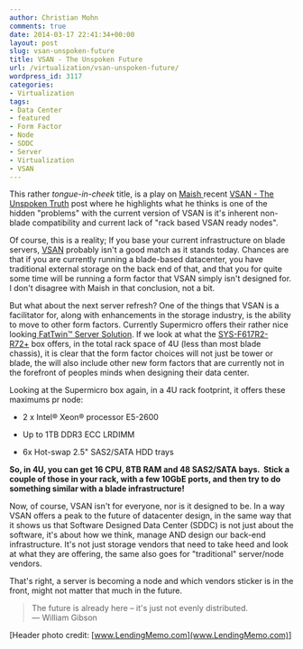 ```yaml
---
author: Christian Mohn
comments: true
date: 2014-03-17 22:41:34+00:00
layout: post
slug: vsan-unspoken-future
title: VSAN - The Unspoken Future
url: /virtualization/vsan-unspoken-future/
wordpress_id: 3117
categories:
- Virtualization
tags:
- Data Center
- featured
- Form Factor
- Node
- SDDC
- Server
- Virtualization
- VSAN
---
```


This rather _tongue-in-cheek_ title, is a play on [Maish ](https://twitter.com/maishsk/)recent [VSAN - The Unspoken Truth](http://technodrone.blogspot.com/2014/03/vsan-unspoken-truth.html) post where he highlights what he thinks is one of the hidden "problems" with the current version of VSAN is it's inherent non-blade compatibility and current lack of "rack based VSAN ready nodes".

Of course, this is a reality; If you base your current infrastructure on blade servers, [VSAN](http://www.vmware.com/products/virtual-san) probably isn't a good match as it stands today. Chances are that if you are currently running a blade-based datacenter, you have traditional external storage on the back end of that, and that you for quite some time will be running a form factor that VSAN simply isn't designed for. I don't disagree with Maish in that conclusion, not a bit.
<!--more-->

But what about the next server refresh? One of the things that VSAN is a facilitator for, along with enhancements in the storage industry, is the ability to move to other form factors. Currently Supermicro offers their rather nice looking[ FatTwin™ Server Solution](http://www.supermicro.nl/products/nfo/FatTwin.cfm). If we look at what the [SYS-F617R2-R72+](http://www.supermicro.nl/products/system/4U/F617/SYS-F617R2-R72_.cfm) box offers, in the total rack space of 4U (less than most blade chassis), it is clear that the form factor choices will not just be tower or blade, the will also include other new form factors that are currently not in the forefront of peoples minds when designing their data center.

Looking at the Supermicro box again, in a 4U rack footprint, it offers these maximums pr node:



  * 2 x Intel® Xeon® processor E5-2600


  * Up to 1TB DDR3 ECC LRDIMM


  * 6x Hot-swap 2.5" SAS2/SATA HDD trays



**So, in 4U, you can get 16 CPU, 8TB RAM and 48 SAS2/SATA bays.  Stick a couple of those in your rack, with a few 10GbE ports, and then try to do something similar with a blade infrastructure!**

Now, of course, VSAN isn't for everyone, nor is it designed to be. In a way VSAN offers a peak to the future of datacenter design, in the same way that it shows us that Software Designed Data Center (SDDC) is not just about the software, it's about how we think, manage AND design our back-end infrastructure. It's not just storage vendors that need to take heed and look at what they are offering, the same also goes for "traditional" server/node vendors.

That's right, a server is becoming a node and which vendors sticker is in the front, might not matter that much in the future.



<blockquote>The future is already here – it's just not evenly distributed.
<br/>— William Gibson</blockquote>



[Header photo credit: [www.LendingMemo.com](www.LendingMemo.com)]
